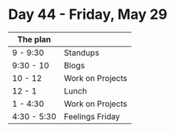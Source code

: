 # Day 44 - Friday, May 29

The plan        |      |
----------------|-------
9 - 9:30        | Standups
9:30 - 10       | Blogs
10 - 12         | Work on Projects
12 - 1          | Lunch
1 - 4:30        | Work on Projects
4:30 - 5:30     | Feelings Friday